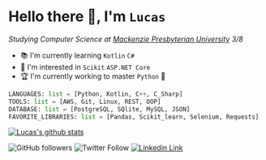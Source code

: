 # Hello there 👋, I'm **`Lucas`**  

_Studying Computer Science at [Mackenzie Presbyterian University](https://www.mackenzie.br) 3/8_  

- 📚 I'm currently learning `Kotlin` `C#`  
- 📑 I'm interested in `Scikit` `ASP.NET Core`  
- 🏆 I'm currently working to master `Python` 🐍
  
```python
LANGUAGES: list = [Python, Kotlin, C++, C_Sharp]
TOOLS: list = [AWS, Git, Linux, REST, OOP]
DATABASE: list = [PostgreSQL, SQlite, MySQL, JSON]
FAVORITE_LIBRARIES: list = [Pandas, Scikit_learn, Selenium, Requests]
```

[![Lucas's github stats](https://github-readme-stats.vercel.app/api?username=lsglucas&count_private=true&show_icons=true&theme=dark)](https://github.com/lsglucas/github-readme-stats)

![GitHub followers](https://img.shields.io/github/followers/lsglucas?color=%23f5f5f5&label=Followers&logo=github&style=plastic)
![Twitter Follow](https://img.shields.io/twitter/follow/lsglucass?color=%23f5f5f5&label=%40lsglucass&logo=twitter&style=plastic) 
[![Linkedin Link](https://img.shields.io/badge/Linkedin-150+=?logo=linkedin&style=plastic&color=grey)](https://www.linkedin.com/in/lsglucas/)
